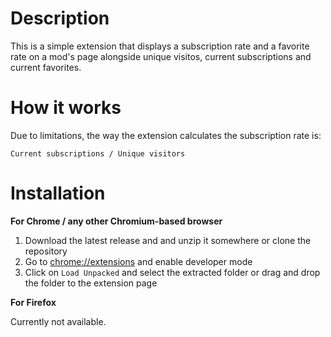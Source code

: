 # Description
This is a simple extension that displays a subscription rate and a favorite rate on a mod's page alongside unique visitos, current subscriptions and current favorites.

# How it works
Due to limitations, the way the extension calculates the subscription rate is: 

`Current subscriptions / Unique visitors`


# Installation
**For Chrome / any other Chromium-based browser**
1. Download the latest release and and unzip it somewhere or clone the repository
2. Go to [chrome://extensions](chrome://extensions) and enable developer mode
3. Click on `Load Unpacked` and select the extracted folder or drag and drop the folder to the extension page

**For Firefox**

Currently not available.
